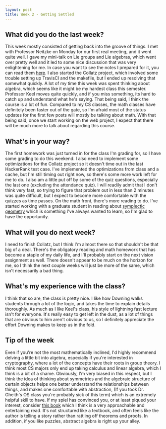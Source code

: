 ```yaml
---
layout: post
title: Week 2 - Getting Settled
---
```


## What did you do the last week?

This week mostly consisted of getting back into the groove of things.
I met with Professor Neitzke on Monday for our first real meeting, and it
went quite well. I gave my mini-talk on Lie groups and Lie algebras, which
went over pretty well and it led to some nice discussion that was
very enlightening for me. In case you want to see the notes I prepared for it,
you can read them [here](../files/TalkNotes.pdf). I also started the Collatz
project, which involved some trouble setting up TravisCI and the makefile,
but I ended up resolving that somewhat quickly. A lot of my time
this week was spent thinking about algebra, which seems like it might
be my hardest class this semester. Professor Keel moves quite quickly,
and if you miss something, its hard to catch up and understand what he's saying.
That being said, I think the course is a lot of fun. Compared to my CS
classes, the math classes have definitely been faster out of the gate,
so I'm afraid most of the status updates for the first few posts
will mostly be talking about math. With that being said, once we start
working on the web project, I expect that there will be much more to talk
about regarding this course.

## What's in your way?

The first homework was just turned in for the class I'm grading for,
so I have some grading to do this weekend. I also need to implement some
optimizations for the Collatz project so it doesn't time out in the
last HackerRank test case. I've implemented the optimizations from class
and a cache, but I'm still timing out right now, so there's some more
work left for me to do. I also am a little put off by some of the quiz
questions, especially the last one (excluding the attendance quiz). I
will readily admit that I don't think very fast, so trying to figure that problem
out in less than 2 minutes was quite difficult, but I expect to become more
comfortable with the quizzes as time passes. On the math front, there's more reading to do.
I've started working with a graduate student in reading about
[symplectic geometry](https://en.wikipedia.org/wiki/Symplectic_geometry)
which is something I've always wanted to learn, so I'm glad to have
the opportunity.

## What will you do next week?

I need to finish Collatz, but I think I'm almost there so that
shouldn't be that big of a deal. There's the obligatory reading and math
homework that has become a staple of my daily life, and I'll probably
start on the next vision assignment as well. There doesn't appear to
be much on the horizon for me, so I think the next couple weeks will just
be more of the same, which isn't necessarily a bad thing.

## What's my experience with the class?

I think that so are, the class is pretty nice. I like how Downing
walks students through a lot of the logic, and takes the time
to explain details thoroughly. As much as I like Keel's class,
his style of lightning fast lecture isn't for everyone. It's really
easy to get left in the dust, as a lot of things that are obvious
to him aren't obvious to us, so I definitely appreciate the effort
Downing makes to keep us in the fold.

## Tip of the week

Even if you're not the most mathematically inclined, I'd highly
recommend delving a little bit into algebra, especially if you're interested
in cryptography, where a lot of the concepts have
their roots in group theory. I think most CS majors only end up taking calculus and
linear algebra, which I think is a bit of a shame. Obviously, I'm very biased
in this respect, but I think the idea of thinking about symmetries
and the algebraic structure of certain objects helps one better understand
the relationships between things, and makes one comfortable with abstraction,
(If you took Dr. Gheith's OS class you're probably sick of this term)
which is an extremely helpful skill to have. If my spiel has convinced you, or at
least piqued your interest, consider [this book](https://www.amazon.com/Book-Abstract-Algebra-Second-Mathematics/dp/0486474178/ref=sr_1_1?ie=UTF8&qid=1517032301&sr=8-1&keywords=pinter+algebra)
which I think is a very approachable and entertaining read. It's not structured
like a textbook, and often feels like the author is telling a story rather
than rattling off theorems and proofs. In addition, if you like puzzles,
abstract algebra is right up your alley.
